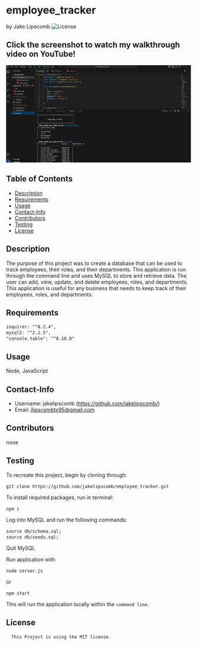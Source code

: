 # employee_tracker
  by Jake Lipscomb
  ![License](https://img.shields.io/badge/License-MIT-blue.svg)

## Click the screenshot to watch my walkthrough video on YouTube!
[![Watch the video](./assets/employee-tracker.png)](https://www.youtube.com/watch?v=MV7hX06sJKQ)

  ## Table of Contents
  * [Description](#description)
  * [Requirements](#requirements)
  * [Usage](#usage)
  * [Contact-Info](#contact-info)
  * [Contributors](#contributors)
  * [Testing](#testing)
* [License](#license)

## Description
The purpose of this project was to create a database that can be used to track employees, their roles, and their departments. This application is run through the command line and uses MySQL to store and retrieve data. The user can add, view, update, and delete employees, roles, and departments. This application is useful for any business that needs to keep track of their employees, roles, and departments.
## Requirements
    inquirer: "^8.2.4",
    mysql2: "^2.2.5",
    "console.table": "^0.10.0"

## Usage
Node, JavaScript
## Contact-Info
* Username: jakelipscomb (https://github.com/jakelipscomb/)
* Email: jlipscombtx95@gmail.com
## Contributors
none
## Testing

To recreate this project, begin by cloning through:

    git clone https://github.com/jakelipscomb/employee_tracker.git

To install required packages, run in terminal:

    npm i

Log into MySQL and run the following commands:

    source db/schema.sql;
    source db/seeds.sql;

Quit MySQL

Run application with

    node server.js

or

    npm start

This will run the application locally within the `command line`.


## License
      This Project is using the MIT license.
